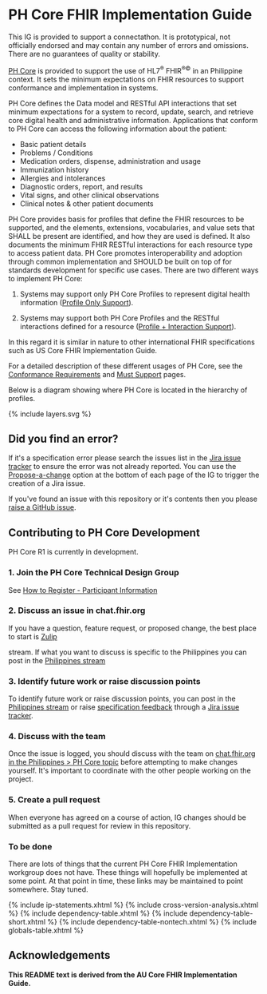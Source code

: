 # PH Core FHIR Implementation Guide

<p class="dragon">This IG is provided to support a connectathon. It is prototypical, not officially endorsed and may contain any number of errors and omissions. There are no guarantees of quality or stability.</p>

[PH Core](#to-be-done) is provided to support the use of HL7<sup>&reg;</sup> FHIR<sup>&reg;&copy;</sup> in an Philippine context. It sets the minimum expectations on FHIR resources to support conformance and implementation in systems.

PH Core defines the Data model and RESTful API interactions that set minimum expectations for a system to record, update, search, and retrieve core digital health and administrative information. Applications that conform to PH Core can access the following information about the patient:

- Basic patient details
- Problems / Conditions
- Medication orders, dispense, administration and usage
- Immunization history
- Allergies and intolerances
- Diagnostic orders, report, and results
- Vital signs, and other clinical observations
- Clinical notes & other patient documents

PH Core provides basis for profiles that define the FHIR resources to be supported, and the elements, extensions, vocabularies, and value sets that SHALL be present are identified, and how they are used is defined. It also documents the minimum FHIR RESTful interactions for each resource type to access patient data. PH Core promotes interoperability and adoption through common implementation and SHOULD be built on top of for standards development for specific use cases. There are two different ways to implement PH Core:
1.  Systems may support only PH Core Profiles to represent digital health information ([Profile Only Support](#to-be-done)).

1.  Systems may support both PH Core Profiles and the RESTful interactions defined for a resource ([Profile + Interaction Support]()).

In this regard it is similar in nature to other international FHIR specifications such as US Core FHIR Implementation Guide.

For a detailed description of these different usages of PH Core, see the [Conformance Requirements](#to-be-done) and [Must Support](#to-be-done) pages.

Below is a diagram showing where PH Core is located in the hierarchy of profiles.

{% include layers.svg %}

## Did you find an error?

If it's a specification error please search the issues list in the [Jira issue tracker](#to-be-done) to ensure the error was not already reported. You can use the [Propose-a-change](#to-be-done) option at the bottom of each page of the IG to trigger the creation of a Jira issue.

If you've found an issue with this repository or it's contents then you please [raise a GitHub issue](https://github.com/UP-Manila-SILab/ph-core/issues/new).

## Contributing to PH Core Development

PH Core R1 is currently in development.

### 1. Join the PH Core Technical Design Group

See [How to Register - Participant Information](#to-be-done)

### 2. Discuss an issue in chat.fhir.org

If you have a question, feature request, or proposed change, the best place to start is [Zulip](#to-be-done)

stream. If what you want to discuss is specific to the Philippines you can post in the [Philippines stream](#to-be-done)

### 3. Identify future work or raise discussion points

To identify future work or raise discussion points, you can post in the [Philippines stream](#to-be-done) or raise [specification feedback](#to-be-done) through a [Jira issue tracker](#to-be-done).

### 4. Discuss with the team

Once the issue is logged, you should discuss with the team on [chat.fhir.org in the Philippines > PH Core topic](#to-be-done) before attempting to make changes yourself. It's important to coordinate with the other people working on the project.

### 5. Create a pull request

When everyone has agreed on a course of action, IG changes should be submitted as a pull request for review in this repository.

### To be done

There are lots of things that the current PH Core FHIR Implementation workgroup does not have. These things will hopefully be implemented at some point. At that point in time, these links may be maintained to point somewhere. Stay tuned.

{% include ip-statements.xhtml %}
{% include cross-version-analysis.xhtml %}
{% include dependency-table.xhtml %}
{% include dependency-table-short.xhtml %}
{% include dependency-table-nontech.xhtml %}
{% include globals-table.xhtml %}

## Acknowledgements

**This README text is derived from the AU Core FHIR Implementation Guide.**
